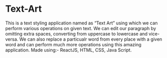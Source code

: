 # Text-Art
This is a text  styling application named as  “Text Art” using which we can  perform various operations on  given text.
We can edit our paragraph by omitting extra spaces, converting from uppercase to lowercase and vice-versa.
We can also replace a particualr word from every place with a given word and can perform much more operations using this 
amazing application.
Made using:-
ReactJS, HTML, CSS, Java Script.
